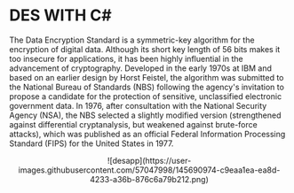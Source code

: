 # DES WITH C#
   The Data Encryption Standard is a symmetric-key algorithm for the encryption of digital data. Although its short key length of 56 bits makes it too insecure for applications, it has been highly influential in the advancement of cryptography. 
    Developed in the early 1970s at IBM and based on an earlier design by Horst Feistel, the algorithm was submitted to the National Bureau of Standards (NBS) following the agency's invitation to propose a candidate for the protection of sensitive, unclassified electronic government data. In 1976, after consultation with the National Security Agency (NSA), the NBS selected a slightly modified version (strengthened against differential cryptanalysis, but weakened against brute-force attacks), which was published as an official Federal Information Processing Standard (FIPS) for the United States in 1977.

<p align="center">
![desapp](https://user-images.githubusercontent.com/57047998/145690974-c9eaa1ea-ea8d-4233-a36b-876c6a79b212.png)
</p>
